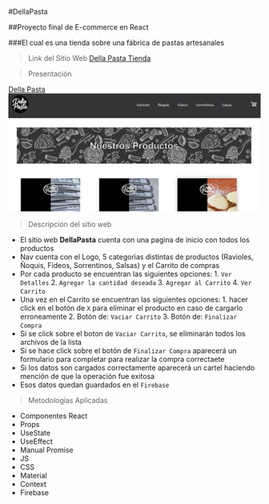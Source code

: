 
#DellaPasta

##Proyecto final de E-commerce en React 

###El cual es una tienda sobre una fábrica de pastas artesanales

>Link del Sitio Web
[Della Pasta Tienda](https://dellapasta.netlify.app/#/ )

>Presentación



[Della Pasta](https://dellapasta.netlify.app/#/ )
![web site Della Pasta](./public/website.jpg)

>Descripción del sitio web
* El sitio web **DellaPasta** cuenta con una pagina de inicio  con todos los productos
* Nav cuenta con el Logo, 5 categorias distintas de productos (Ravioles, Ñoquis, Fideos, Sorrentinos, Salsas) y el Carrito de compras
* Por cada producto se encuentran las siguientes opciones:
            1. ```Ver Detalles```
            2. ```Agregar la cantidad deseada``` 
            3. ```Agregar al Carrito```
            4. ```Ver Carrito```
* Una vez en el Carrito se encuentran las siguientes opciones:
            1.  hacer click en el botón de ```X``` para eliminar el producto en caso de cargarlo erroneamente
            2. Botón de: ```Vaciar Carrito```
            3. Botón de: ```Finalizar Compra ```
* Si se click sobre el boton de ```Vaciar Carrito```, se eliminarán todos los archivos de la lista
* Si se hace click sobre el botón de ```Finalizar Compra``` aparecerá un formulario para completar para realizar la compra correctaete
* Si los datos son cargados correctamente aparecerá un cartel haciendo mención de que la operación fue exitosa
* Esos datos quedan guardados en el ```Firebase```


>Metodologías Aplicadas
* Componentes React
* Props
* UseState
* UseEffect
* Manual Promise
* JS
* CSS
* Material
* Context
* Firebase

